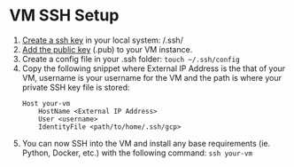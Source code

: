 # VM SSH Setup

1. [Create a ssh key](https://cloud.google.com/compute/docs/connect/create-ssh-keys#linux-and-macos) in your local system: <your-home-directory>/.ssh/
2. [Add the public key](https://cloud.google.com/compute/docs/connect/add-ssh-keys#expandable-2) (.pub) to your VM instance. 
3. Create a config file in your .ssh folder:
    `touch ~/.ssh/config`
4. Copy the following snippet where External IP Address is the that of your VM, username is your username for the VM and the path is where your private SSH key file is stored:
    ```
    Host your-vm
        HostName <External IP Address>
        User <username>
        IdentityFile <path/to/home/.ssh/gcp>
    ```
5. You can now SSH into the VM and install any base requirements (ie. Python, Docker, etc.) with the following command:
    `ssh your-vm`